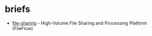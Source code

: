 # briefs

- [file-sharing](./file-sharing/) - High-Volume File Sharing and Processing Platform (FileFlow)
